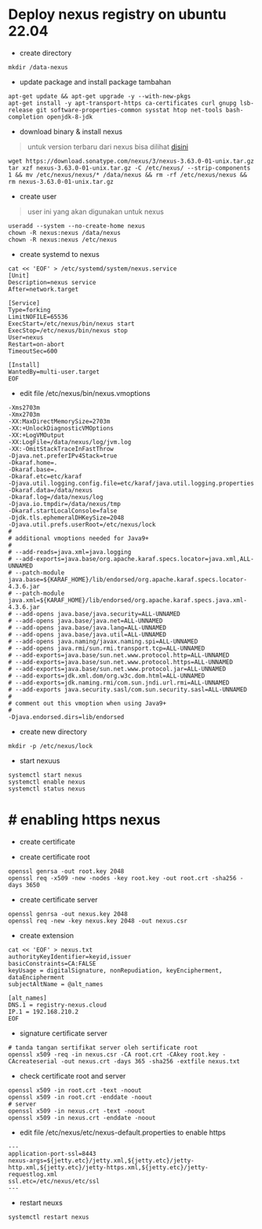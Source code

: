 # Deploy nexus registry on ubuntu 22.04

- create directory
```
mkdir /data-nexus
```

- update package and install package tambahan
```
apt-get update && apt-get upgrade -y --with-new-pkgs
apt-get install -y apt-transport-https ca-certificates curl gnupg lsb-release git software-properties-common sysstat htop net-tools bash-completion openjdk-8-jdk
```

- download binary & install nexus
> untuk version terbaru dari nexus bisa dilihat [disini](https://help.sonatype.com/repomanager3/product-information/download)

```
wget https://download.sonatype.com/nexus/3/nexus-3.63.0-01-unix.tar.gz
tar xzf nexus-3.63.0-01-unix.tar.gz -C /etc/nexus/ --strip-components 1 && mv /etc/nexus/nexus/* /data/nexus && rm -rf /etc/nexus/nexus && rm nexus-3.63.0-01-unix.tar.gz
```

- create user
> user ini yang akan digunakan untuk nexus
```
useradd --system --no-create-home nexus
chown -R nexus:nexus /data/nexus
chown -R nexus:nexus /etc/nexus
```

- create systemd to nexus
```
cat << 'EOF' > /etc/systemd/system/nexus.service
[Unit]
Description=nexus service
After=network.target
  
[Service]
Type=forking
LimitNOFILE=65536
ExecStart=/etc/nexus/bin/nexus start
ExecStop=/etc/nexus/bin/nexus stop
User=nexus
Restart=on-abort
TimeoutSec=600
  
[Install]
WantedBy=multi-user.target
EOF
```

- edit file /etc/nexus/bin/nexus.vmoptions
```
-Xms2703m
-Xmx2703m
-XX:MaxDirectMemorySize=2703m
-XX:+UnlockDiagnosticVMOptions
-XX:+LogVMOutput
-XX:LogFile=/data/nexus/log/jvm.log
-XX:-OmitStackTraceInFastThrow
-Djava.net.preferIPv4Stack=true
-Dkaraf.home=.
-Dkaraf.base=.
-Dkaraf.etc=etc/karaf
-Djava.util.logging.config.file=etc/karaf/java.util.logging.properties
-Dkaraf.data=/data/nexus
-Dkaraf.log=/data/nexus/log
-Djava.io.tmpdir=/data/nexus/tmp
-Dkaraf.startLocalConsole=false
-Djdk.tls.ephemeralDHKeySize=2048
-Djava.util.prefs.userRoot=/etc/nexus/lock
#
# additional vmoptions needed for Java9+
#
# --add-reads=java.xml=java.logging
# --add-exports=java.base/org.apache.karaf.specs.locator=java.xml,ALL-UNNAMED
# --patch-module java.base=${KARAF_HOME}/lib/endorsed/org.apache.karaf.specs.locator-4.3.6.jar
# --patch-module java.xml=${KARAF_HOME}/lib/endorsed/org.apache.karaf.specs.java.xml-4.3.6.jar
# --add-opens java.base/java.security=ALL-UNNAMED
# --add-opens java.base/java.net=ALL-UNNAMED
# --add-opens java.base/java.lang=ALL-UNNAMED
# --add-opens java.base/java.util=ALL-UNNAMED
# --add-opens java.naming/javax.naming.spi=ALL-UNNAMED
# --add-opens java.rmi/sun.rmi.transport.tcp=ALL-UNNAMED
# --add-exports=java.base/sun.net.www.protocol.http=ALL-UNNAMED
# --add-exports=java.base/sun.net.www.protocol.https=ALL-UNNAMED
# --add-exports=java.base/sun.net.www.protocol.jar=ALL-UNNAMED
# --add-exports=jdk.xml.dom/org.w3c.dom.html=ALL-UNNAMED
# --add-exports=jdk.naming.rmi/com.sun.jndi.url.rmi=ALL-UNNAMED
# --add-exports java.security.sasl/com.sun.security.sasl=ALL-UNNAMED
#
# comment out this vmoption when using Java9+
#
-Djava.endorsed.dirs=lib/endorsed
```

- create new directory
```
mkdir -p /etc/nexus/lock
```

- start nexuus
```
systemctl start nexus
systemctl enable nexus
systemctl status nexus
```

# # enabling https nexus

- create certificate

- create certificate root
```
openssl genrsa -out root.key 2048
openssl req -x509 -new -nodes -key root.key -out root.crt -sha256 -days 3650
```

- create certificate server
```
openssl genrsa -out nexus.key 2048
openssl req -new -key nexus.key 2048 -out nexus.csr 
```

- create extension
```
cat << 'EOF' > nexus.txt
authorityKeyIdentifier=keyid,issuer
basicConstraints=CA:FALSE
keyUsage = digitalSignature, nonRepudiation, keyEncipherment, dataEncipherment
subjectAltName = @alt_names

[alt_names]
DNS.1 = registry-nexus.cloud
IP.1 = 192.168.210.2
EOF
```
- signature certificate server
```
# tanda tangan sertifikat server oleh sertificate root
openssl x509 -req -in nexus.csr -CA root.crt -CAkey root.key -CAcreateserial -out nexus.crt -days 365 -sha256 -extfile nexus.txt
```

- check certificate root and server
```
openssl x509 -in root.crt -text -noout
openssl x509 -in root.crt -enddate -noout
# server
openssl x509 -in nexus.crt -text -noout
openssl x509 -in nexus.crt -enddate -noout
```

- edit file /etc/nexus/etc/nexus-default.properties to enable https
```
---
application-port-ssl=8443
nexus-args=${jetty.etc}/jetty.xml,${jetty.etc}/jetty-http.xml,${jetty.etc}/jetty-https.xml,${jetty.etc}/jetty-requestlog.xml
ssl.etc=/etc/nexus/etc/ssl
---

```

- restart neuxs
```
systemctl restart nexus
```